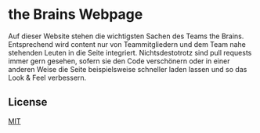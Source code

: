 # the Brains Webpage
 Auf dieser Website stehen die wichtigsten Sachen des Teams the Brains. Entsprechend wird content nur von Teammitgliedern und dem Team nahe stehenden Leuten in die Seite integriert. Nichtsdestotrotz sind pull requests immer gern gesehen, sofern sie den Code verschönern oder in einer anderen Weise die Seite beispielsweise schneller laden lassen und so das Look & Feel verbessern.


## License
[MIT](https://choosealicense.com/licenses/mit/)
